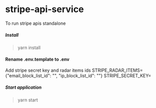 # stripe-api-service
To run stripe apis standalone

##### Install

> yarn install


#### Rename .env.template to .env

Add stripe secret key and radar items ids
STRIPE_RADAR_ITEMS={"email_block_list_id": "", "ip_block_list_id": ""}
STRIPE_SECRET_KEY=



##### Start application

> yarn start

